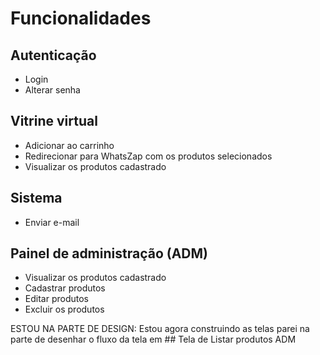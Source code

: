 # Funcionalidades

## Autenticação
- Login
- Alterar senha

## Vitrine virtual
- Adicionar ao carrinho
- Redirecionar para WhatsZap com os produtos selecionados
- Visualizar os produtos cadastrado

## Sistema
- Enviar e-mail

## Painel de administração (ADM)
- Visualizar os produtos cadastrado
- Cadastrar produtos
- Editar produtos
- Excluir os produtos

ESTOU NA PARTE DE DESIGN: Estou agora construindo as telas parei na parte de desenhar o fluxo da tela em ## Tela de Listar produtos ADM

